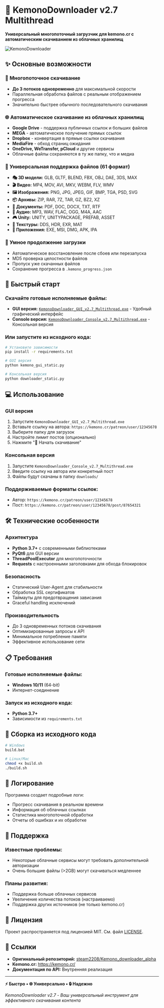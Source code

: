 # 🦊 KemonoDownloader v2.7 Multithread

**Универсальный многопоточный загрузчик для kemono.cr с автоматическим скачиванием из облачных хранилищ**

![KemonoDownloader](assets/previews/kd_pdown.png)

## ✨ Основные возможности

### 🚄 **Многопоточное скачивание**
- **До 3 потоков одновременно** для максимальной скорости
- Параллельная обработка файлов с реальным отображением прогресса
- Значительно быстрее обычного последовательного скачивания

### 🌐 **Автоматическое скачивание из облачных хранилищ**
- **Google Drive** - поддержка публичных ссылок и больших файлов
- **MEGA** - автоматическое получение прямых ссылок  
- **Dropbox** - конвертация в прямые ссылки скачивания
- **MediaFire** - обход страниц ожидания
- **OneDrive, WeTransfer, pCloud** и другие сервисы
- Облачные файлы сохраняются в ту же папку, что и медиа

### 📁 **Универсальная поддержка файлов** (61 формат)
- **🎭 3D модели:** GLB, GLTF, BLEND, FBX, OBJ, DAE, 3DS, MAX
- **🎬 Видео:** MP4, MOV, AVI, MKV, WEBM, FLV, WMV
- **🖼️ Изображения:** PNG, JPG, JPEG, GIF, BMP, TGA, PSD, SVG
- **📦 Архивы:** ZIP, RAR, 7Z, TAR, GZ, BZ2, XZ
- **📄 Документы:** PDF, DOC, DOCX, TXT, RTF
- **🎵 Аудио:** MP3, WAV, FLAC, OGG, M4A, AAC
- **🎮 Unity:** UNITY, UNITYPACKAGE, PREFAB, ASSET
- **🎨 Текстуры:** DDS, HDR, EXR, MAT
- **📱 Приложения:** EXE, MSI, DMG, APK, IPA

### 🔄 **Умное продолжение загрузки**
- Автоматическое восстановление после сбоев или перезапуска
- MD5 проверка целостности файлов
- Пропуск уже скачанных файлов
- Сохранение прогресса в `.kemono_progress.json`

## 🚀 Быстрый старт

### Скачайте готовые исполняемые файлы:
- **GUI версия:** [`KemonoDownloader_GUI_v2.7_Multithread.exe`](dist/) - Удобный графический интерфейс
- **Console версия:** [`KemonoDownloader_Console_v2.7_Multithread.exe`](dist/) - Консольная версия

### Или запустите из исходного кода:
```bash
# Установите зависимости
pip install -r requirements.txt

# GUI версия
python kemono_gui_static.py

# Консольная версия  
python downloader_static.py
```

## 💻 Использование

### GUI версия
1. Запустите `KemonoDownloader_GUI_v2.7_Multithread.exe`
2. Вставьте ссылку на автора: `https://kemono.cr/patreon/user/12345678`
3. Выберите папку для загрузок
4. Настройте лимит постов (опционально)
5. Нажмите "🚀 Начать скачивание"

### Консольная версия
1. Запустите `KemonoDownloader_Console_v2.7_Multithread.exe`
2. Введите ссылку на автора или конкретный пост
3. Файлы будут скачаны в папку `downloads/`

### Поддерживаемые форматы ссылок:
- Автор: `https://kemono.cr/patreon/user/12345678`
- Пост: `https://kemono.cr/patreon/user/12345678/post/87654321`

## 🛠️ Технические особенности

### Архитектура
- **Python 3.7+** с современными библиотеками
- **PyQt6** для GUI версии
- **ThreadPoolExecutor** для многопоточности
- **Requests** с настроенными заголовками для обхода блокировок

### Безопасность
- Статический User-Agent для стабильности
- Обработка SSL сертификатов
- Таймауты для предотвращения зависания
- Graceful handling исключений

### Производительность
- До 3 одновременных потоков скачивания
- Оптимизированные запросы к API
- Минимальное потребление памяти
- Эффективное использование сети

## 📋 Требования

### Готовые исполняемые файлы:
- **Windows 10/11** (64-bit)
- Интернет-соединение

### Запуск из исходного кода:
- **Python 3.7+**
- Зависимости из `requirements.txt`

## 🔧 Сборка из исходного кода

```bash
# Windows
build.bat

# Linux/Mac
chmod +x build.sh
./build.sh
```

## 📝 Логирование

Программа создает подробные логи:
- Прогресс скачивания в реальном времени
- Информация об облачных ссылках
- Статистика многопоточной обработки
- Отчеты об ошибках и их обработке

## 🤝 Поддержка

### Известные проблемы:
- Некоторые облачные сервисы могут требовать дополнительной авторизации
- Очень большие файлы (>2GB) могут скачиваться медленнее

### Планы развития:
- Поддержка больше облачных сервисов
- Увеличение количества потоков (настраиваемо)
- Поддержка других источников (не только kemono.cr)

## 📄 Лицензия

Проект распространяется под лицензией MIT. См. файл [LICENSE](LICENSE).

## 🔗 Ссылки

- **Оригинальный репозиторий:** [steam2208/Kemono_downloader_alpha](https://github.com/Steam2208/Kemono_downloader_alpha)
- **Kemono.cr:** https://kemono.cr/
- **Документация по API:** Внутренняя реализация

---

**⚡ Быстро • 🌐 Универсально • 🔒 Надежно**

*KemonoDownloader v2.7 - Ваш универсальный инструмент для эффективного скачивания контента*